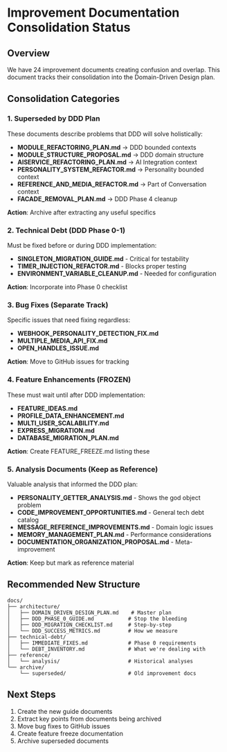 # Improvement Documentation Consolidation Status

## Overview
We have 24 improvement documents creating confusion and overlap. This document tracks their consolidation into the Domain-Driven Design plan.

## Consolidation Categories

### 1. Superseded by DDD Plan
These documents describe problems that DDD will solve holistically:

- **MODULE_REFACTORING_PLAN.md** → DDD bounded contexts
- **MODULE_STRUCTURE_PROPOSAL.md** → DDD domain structure  
- **AISERVICE_REFACTORING_PLAN.md** → AI Integration context
- **PERSONALITY_SYSTEM_REFACTOR.md** → Personality bounded context
- **REFERENCE_AND_MEDIA_REFACTOR.md** → Part of Conversation context
- **FACADE_REMOVAL_PLAN.md** → DDD Phase 4 cleanup

**Action**: Archive after extracting any useful specifics

### 2. Technical Debt (DDD Phase 0-1)
Must be fixed before or during DDD implementation:

- **SINGLETON_MIGRATION_GUIDE.md** - Critical for testability
- **TIMER_INJECTION_REFACTOR.md** - Blocks proper testing
- **ENVIRONMENT_VARIABLE_CLEANUP.md** - Needed for configuration

**Action**: Incorporate into Phase 0 checklist

### 3. Bug Fixes (Separate Track)
Specific issues that need fixing regardless:

- **WEBHOOK_PERSONALITY_DETECTION_FIX.md**
- **MULTIPLE_MEDIA_API_FIX.md** 
- **OPEN_HANDLES_ISSUE.md**

**Action**: Move to GitHub issues for tracking

### 4. Feature Enhancements (FROZEN)
These must wait until after DDD implementation:

- **FEATURE_IDEAS.md**
- **PROFILE_DATA_ENHANCEMENT.md**
- **MULTI_USER_SCALABILITY.md**
- **EXPRESS_MIGRATION.md**
- **DATABASE_MIGRATION_PLAN.md**

**Action**: Create FEATURE_FREEZE.md listing these

### 5. Analysis Documents (Keep as Reference)
Valuable analysis that informed the DDD plan:

- **PERSONALITY_GETTER_ANALYSIS.md** - Shows the god object problem
- **CODE_IMPROVEMENT_OPPORTUNITIES.md** - General tech debt catalog
- **MESSAGE_REFERENCE_IMPROVEMENTS.md** - Domain logic issues
- **MEMORY_MANAGEMENT_PLAN.md** - Performance considerations
- **DOCUMENTATION_ORGANIZATION_PROPOSAL.md** - Meta-improvement

**Action**: Keep but mark as reference material

## Recommended New Structure

```
docs/
├── architecture/
│   ├── DOMAIN_DRIVEN_DESIGN_PLAN.md    # Master plan
│   ├── DDD_PHASE_0_GUIDE.md           # Stop the bleeding
│   ├── DDD_MIGRATION_CHECKLIST.md     # Step-by-step
│   └── DDD_SUCCESS_METRICS.md         # How we measure
├── technical-debt/
│   ├── IMMEDIATE_FIXES.md             # Phase 0 requirements
│   └── DEBT_INVENTORY.md              # What we're dealing with
├── reference/
│   └── analysis/                      # Historical analyses
└── archive/
    └── superseded/                    # Old improvement docs
```

## Next Steps

1. Create the new guide documents
2. Extract key points from documents being archived
3. Move bug fixes to GitHub issues
4. Create feature freeze documentation
5. Archive superseded documents